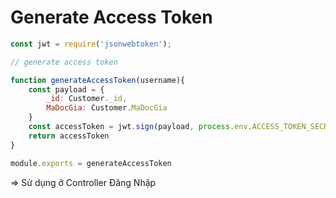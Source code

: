 # Generate Access Token

```javascript
const jwt = require('jsonwebtoken');

// generate access token

function generateAccessToken(username){
    const payload = {
        _id: Customer._id,
        MaDocGia: Customer.MaDocGia
    }
    const accessToken = jwt.sign(payload, process.env.ACCESS_TOKEN_SECRET, {expiresIn:'1d'})
    return accessToken
}

module.exports = generateAccessToken
```

=> Sử dụng ở Controller Đăng Nhập